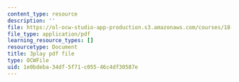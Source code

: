 ```yaml
---
content_type: resource
description: ''
file: https://ol-ocw-studio-app-production.s3.amazonaws.com/courses/18-06sc-linear-algebra-fall-2011/1e0bdeba34df5f71c05546c4df30587e_B17h10EF59g.pdf
file_type: application/pdf
learning_resource_types: []
resourcetype: Document
title: 3play pdf file
type: OCWFile
uid: 1e0bdeba-34df-5f71-c055-46c4df30587e
---
```

